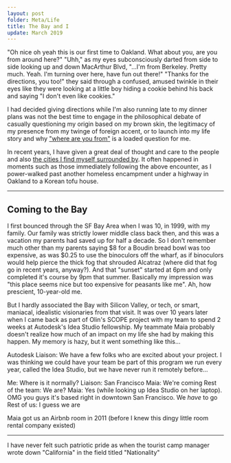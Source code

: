 ```yaml
---
layout: post
folder: Meta/Life
title: The Bay and I
update: March 2019
---
```


"Oh nice oh yeah this is our first time to Oakland. What about you, are you from around here?"
"Uhh," as my eyes subconsciously darted from side to side looking up and down MacArthur Blvd, "...I'm from Berkeley. Pretty much. Yeah. I'm turning over here, have fun out there!"
"Thanks for the directions, you too!" they said through a confused, amused twinkle in their eyes like they were looking at a little boy hiding a cookie behind his back and saying "I don't even like cookies."

I had decided giving directions while I'm also running late to my dinner plans was not the best time to engage in the philosophical debate of casually questioning my origin based on my brown skin, the legitimacy of my presence from my twinge of foreign accent, or to launch into my life story and why ["where are you from"](../fromwhere.html) is a loaded question for me.

In recent years, I have given a great deal of thought and care to the people and also [the cities I find myself surrounded by](../cities.html). It often happened in moments such as those immediately following the above encounter, as I power-walked past another homeless encampment under a highway in Oakland to a Korean tofu house.

***
## Coming to the Bay

I first bounced through the SF Bay Area when I was 10, in 1999, with my family. Our family was strictly lower middle class back then, and this was a vacation my parents had saved up for half a decade. So I don't remember much other than my parents saying $8 for a Boudin bread bowl was too expensive, as was $0.25 to use the binoculors off the wharf, as if binoculors would help pierce the thick fog that shrouded Alcatraz (where did that fog go in recent years, anyway?). And that "sunset" started at 6pm and only completed it's course by 9pm that summer. Basically my impression was "this place seems nice but too expensive for peasants like me". Ah, how prescient, 10-year-old me.

But I hardly associated the Bay with Silicon Valley, or tech, or smart, maniacal, idealistic visionaries from that visit. It was over 10 years later when I came back as part of Olin's SCOPE project with my team to spend 2 weeks at Autodesk's Idea Studio fellowship. My teammate Maia probably doesn't realize how much of an impact on my life she had by making this happen. My memory is hazy, but it went something like this...

Autodesk Liaison: We have a few folks who are excited about your project. I was thinking we could have your team be part of this program we run every year, called the Idea Studio, but we have never run it remotely before...

Me: Where is it normally?
Liaison: San Francisco
Maia: We're coming
Rest of the team: We are?
Maia: Yes (while looking up Idea Studio on her laptop). OMG you guys it's based right in downtown San Francisco. We *have* to go
Rest of us: I guess we are

Maia got us an Airbnb room in 2011 (before I knew this dingy little room rental company existed)

***


<div class="hidden-notes">
  I have never felt such patriotic pride as when the tourist camp manager wrote down "California" in the field titled "Nationality"
</div>